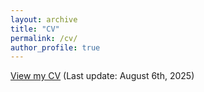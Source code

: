 ```yaml
---
layout: archive
title: "CV"
permalink: /cv/
author_profile: true
---
```


[View my CV](https://github.com/kyg0910/kyg0910.github.io/blob/master/_pages/Younggeun_CV.pdf)
(Last update: August 6th, 2025)
